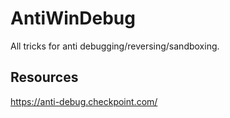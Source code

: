 # AntiWinDebug
All tricks for anti debugging/reversing/sandboxing.

## Resources
https://anti-debug.checkpoint.com/
